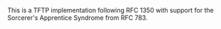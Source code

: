This is a TFTP implementation following RFC 1350 with support for the Sorcerer's Apprentice Syndrome from RFC 783.
